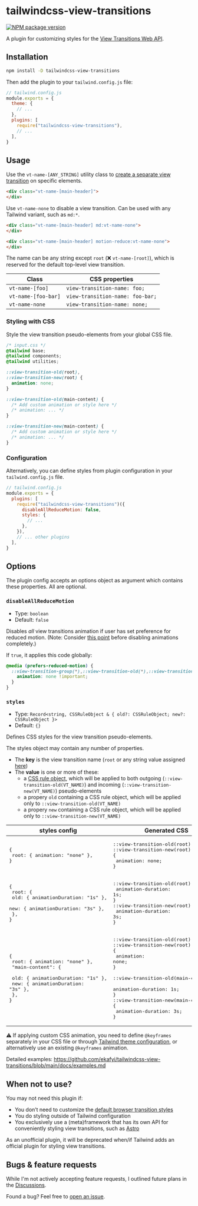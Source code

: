 # tailwindcss-view-transitions

[![NPM package version](https://img.shields.io/npm/v/tailwindcss-view-transitions)](https://www.npmjs.com/package/tailwindcss-view-transitions)

A plugin for customizing styles for the [View Transitions Web API](https://developer.mozilla.org/en-US/docs/Web/API/View_Transitions_API).

## Installation

```sh
npm install -D tailwindcss-view-transitions
```

Then add the plugin to your `tailwind.config.js` file:

```js
// tailwind.config.js
module.exports = {
  theme: {
    // ...
  },
  plugins: [
    require("tailwindcss-view-transitions"),
    // ...
  ],
}
```

## Usage

Use the `vt-name-[ANY_STRING]` utility class to [create a separate view transition](https://developer.mozilla.org/en-US/docs/Web/API/View_Transitions_API#different_transitions_for_different_elements) on specific elements.

```html
<div class="vt-name-[main-header]">
</div>
```

Use `vt-name-none` to disable a view transition. Can be used with any Tailwind variant, such as `md:*`.

```html
<div class="vt-name-[main-header] md:vt-name-none">
</div>

<div class="vt-name-[main-header] motion-reduce:vt-name-none">
</div>
```

The name can be any string except `root` (❌ `vt-name-[root]`), which is reserved for the default top-level view transition.

| Class  | CSS properties |
| ---  | --- |
| `vt-name-[foo]` |  `view-transition-name: foo;` |
| `vt-name-[foo-bar]` |  `view-transition-name: foo-bar;` |
| `vt-name-none` |  `view-transition-name: none;` |

### Styling with CSS

Style the view transition pseudo-elements from your global CSS file.

```css
/* input.css */
@tailwind base;
@tailwind components;
@tailwind utilities;

::view-transition-old(root),
::view-transition-new(root) {
  animation: none;
}

::view-transition-old(main-content) {
  /* Add custom animation or style here */
  /* animation: ... */
}

::view-transition-new(main-content) {
  /* Add custom animation or style here */
  /* animation: ... */
}
```

### Configuration

Alternatively, you can define styles from plugin configuration in your `tailwind.config.js` file.

```js
// tailwind.config.js
module.exports = {
  plugins: [
    require("tailwindcss-view-transitions")({
      disableAllReduceMotion: false,
      styles: {
        // ...
      },
    }),
    // ... other plugins
  ],
}
```

## Options

The plugin config accepts an options object as argument which contains these properties. All are optional.

### `disableAllReduceMotion`

- Type: `boolean`
- Default: `false`

Disables _all_ view transitions animation if user has set preference for reduced motion. (Note: Consider [this point](https://developer.chrome.com/docs/web-platform/view-transitions/#:~:text=a%20preference%20for%20%27reduced%20motion%27%20doesn%27t%20mean%20the%20user%20wants%20no%20motion) before disabling animations completely.)

If `true`, it applies this code globally:

```css
@media (prefers-reduced-motion) {
  ::view-transition-group(*),::view-transition-old(*),::view-transition-new(*) {
    animation: none !important;
  }
}
```

### `styles`

- Type: `Record<string, CSSRuleObject & { old?: CSSRuleObject; new?: CSSRuleObject }>`
- Default: `{}`

Defines CSS styles for the view transition pseudo-elements.

The styles object may contain any number of properties. 

- The **key** is the view transition name (`root` or any string value assigned [here](#usage))
- The **value** is one or more of these:
  - a [CSS rule object](https://github.com/tailwindlabs/tailwindcss/blob/9faf10958b880067cacdd0ef3c4bf9e64172ed91/types/config.d.ts#L15), which will be applied to both outgoing (`::view-transition-old(VT_NAME)`) and incoming (`::view-transition-new(VT_NAME)`) pseudo-elements
  - a propery `old` containing a CSS rule object, which will be applied only to `::view-transition-old(VT_NAME)`
  - a propery `new` containing a CSS rule object, which will be applied only to `::view-transition-new(VT_NAME)`

| styles config  | Generated CSS |
| ---  | --- |
| <pre>{ <br/>  root: { animation: "none" },<br/>}</pre> | <pre>::view-transition-old(root),<br/>::view-transition-new(root) {<br/>  animation: none;<br/>}</pre> |
| <pre>{ <br/>  root: { <br/>    old: { animationDuration: "1s" },<br/>    new: { animationDuration: "3s" },<br/>  },<br/>}</pre> | <pre>::view-transition-old(root) {<br/>  animation-duration: 1s;<br/>}<br/>::view-transition-new(root) {<br/>  animation-duration: 3s;<br/>}</pre> |
| <pre>{ <br/>  root: { animation: "none" },<br/>  "main-content": { <br/>    old: { animationDuration: "1s" },<br/>    new: { animationDuration: "3s" },<br/>  },<br/>}</pre> | <pre>::view-transition-old(root),<br/>::view-transition-new(root) {<br/>  animation: none;<br/>}<br/><br/>::view-transition-old(main-content) {<br/>  animation-duration: 1s;<br/>}<br/>::view-transition-new(main-content) {<br/>  animation-duration: 3s;<br/>}</pre> |

⚠️ If applying custom CSS animation, you need to define `@keyframes` separately in your CSS file or through [Tailwind theme configuration](https://tailwindcss.com/docs/animation#customizing-your-theme), or alternatively use an existing `@keyframes` animation.

Detailed examples: https://github.com/ekafyi/tailwindcss-view-transitions/blob/main/docs/examples.md

## When not to use?

You may not need this plugin if:

* You don’t need to customize the [default browser transition styles](https://developer.chrome.com/docs/web-platform/view-transitions/#default-style-and-transition-reference)
* You do styling outside of Tailwind configuration
* You exclusively use a (meta)framework that has its own API for conveniently styling view transitions, such as [Astro](https://docs.astro.build/en/guides/view-transitions/)

As an unofficial plugin, it will be deprecated when/if Tailwind adds an official plugin for styling view transitions.

## Bugs & feature requests

While I'm not actively accepting feature requests, I outlined future plans in the [Discussions](https://github.com/ekafyi/tailwindcss-view-transitions/discussions).

Found a bug? Feel free to [open an issue](https://github.com/ekafyi/tailwindcss-view-transitions/issues).

